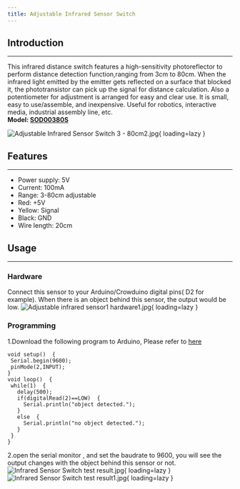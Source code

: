 ```yaml
---
title: Adjustable Infrared Sensor Switch
---
```


## Introduction
------------

This infrared distance switch features a high-sensitivity photoreflector to perform distance detection function,ranging from 3cm to 80cm. When the infrared light emitted by the emitter gets reflected on a surface that blocked it, the phototransistor can pick up the signal for distance calculation. Also a potentiometer for adjustment is arranged for easy and clear use. It is small, easy to use/assemble, and inexpensive. Useful for robotics, interactive media, industrial assembly line, etc.  
**Model: [SOD00380S](http://www.elecrow.com/sensor-c-111/object-dectect-c-111_113/adjustable-infrared-sensor-switch-3-80cm-p-318.html)**  

![Adjustable Infrared Sensor Switch 3 - 80cm2.jpg](https://wiki.elecrow.com/images/thumb/0/0c/Adjustable_Infrared_Sensor_Switch_3_-_80cm2.jpg/400px-Adjustable_Infrared_Sensor_Switch_3_-_80cm2.jpg){ loading=lazy }

## Features
--------

- Power supply: 5V
- Current: 100mA
- Range: 3-80cm adjustable
- Red: +5V
- Yellow: Signal
- Black: GND
- Wire length: 20cm

## Usage
-----

### **Hardware**

Connect this sensor to your Arduino/Crowduino digital pins( D2 for example). When there is an object behind this sensor, the output would be low.
![Adjustable infrared sensor1 hardware1.jpg](https://wiki.elecrow.com/images/thumb/0/04/Adjustable_infrared_sensor1_hardware1.jpg/500px-Adjustable_infrared_sensor1_hardware1.jpg){ loading=lazy }

### **Programming**

1.Download the following program to Arduino, Please refer to [here](../../how/how-to-install-the-librarys-and-upload-programs-to-arduino.md)

```
void setup()  {
 Serial.begin(9600);
 pinMode(2,INPUT);
}
void loop()  {
 while(1)  {
   delay(500);
   if(digitalRead(2)==LOW)  {
     Serial.println("object detected.");
   }
   else  {
     Serial.println("no object detected.");
   }
 }
}
```

2.open the serial monitor , and set the baudrate to 9600, you will see the output changes with the object behind this sensor or not.  
![Infrared Sensor Switch test result.jpg](https://wiki.elecrow.com/images/thumb/f/f2/Infrared_Sensor_Switch_test_result.jpg/500px-Infrared_Sensor_Switch_test_result.jpg){ loading=lazy } ![Infrared Sensor Switch test result1.jpg](https://wiki.elecrow.com/images/thumb/d/d5/Infrared_Sensor_Switch_test_result1.jpg/500px-Infrared_Sensor_Switch_test_result1.jpg){ loading=lazy }